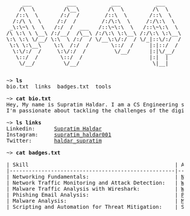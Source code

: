 <pre>
         ___           ___           ___           ___           ___           ___                       ___     
        /\  \         /\__\         /\  \         /\  \         /\  \         /\  \          ___        /\__\    
       /::\  \       /:/  /        /::\  \       /::\  \       /::\  \        \:\  \        /\  \      /::|  |   
      /:/\ \  \     /:/  /        /:/\:\  \     /:/\:\  \     /:/\:\  \        \:\  \       \:\  \    /:|:|  |   
     _\:\~\ \  \   /:/  /  ___   /::\~\:\  \   /::\~\:\  \   /::\~\:\  \       /::\  \      /::\__\  /:/|:|__|__ 
    /\ \:\ \ \__\ /:/__/  /\__\ /:/\:\ \:\__\ /:/\:\ \:\__\ /:/\:\ \:\__\     /:/\:\__\  __/:/\/__/ /:/ |::::\__\
    \:\ \:\ \/__/ \:\  \ /:/  / \/__\:\/:/  / \/_|::\/:/  / \/__\:\/:/  /    /:/  \/__/ /\/:/  /    \/__/~~/:/  /
     \:\ \:\__\    \:\  /:/  /       \::/  /     |:|::/  /       \::/  /    /:/  /      \::/__/           /:/  / 
      \:\/:/  /     \:\/:/  /         \/__/      |:|\/__/        /:/  /     \/__/        \:\__\          /:/  /  
       \::/  /       \::/  /                     |:|  |         /:/  /                    \/__/         /:/  /   
        \/__/         \/__/                       \|__|         \/__/                                   \/__/    
    </pre>
<pre>
    ~> <strong>ls</strong>
    bio.txt  links  badges.txt  tools

    ~> <strong>cat bio.txt</strong>
    Hey, My name is Supratim Haldar. I am a CS Engineering student. Currently pursuing my Btech degree from RKMGEC, Purulia, WB. I have a keen interest in cybersecurity.
    I'm passionate about tackling the challenges of the digital world, from ethical hacking to secure coding, and aiming to contribute to a safer cyber landscape.

    ~> <strong>ls links</strong>
    Linkedin:      <a rel=me href="https://www.linkedin.com/in/supratim-haldar/">Supratim Haldar</a>
    Instagram:     <a href="https://www.instagram.com/supratim_haldar001">supratim_haldar001</a>
    Twitter:       <a href="https://x.com/haldar_supratim">haldar_supratim</a>
    
    ~> <strong>cat badges.txt</strong>

    | Skill                                              | Associated Badge         
    |----------------------------------------------------|----------------------------
    | Networking Fundamentals:                           | <a href="https://app.letsdefend.io/my-rewards/detail/04d9628f-fc3a-4098-9420-6bdfa49c94c8">Network Cable</a>
    | Network Traffic Monitoring and Attack Detection:   | <a href="https://app.letsdefend.io/my-rewards/detail/6c4fb8fb-2c4a-4f83-9fca-d679c205b26e">Wireshark Expert</a>
    | Malware Traffic Analysis with Wireshark:           | <a href="https://app.letsdefend.io/my-rewards/detail/6c4fb8fb-2c4a-4f83-9fca-d679c205b26e">Wireshark Expert</a>
    | Phishing Email Analysis:                           | <a href="https://app.letsdefend.io/my-rewards/detail/326e9945-c1eb-4aa2-8d21-14f6f5311e4f">Phishing Expert</a>
    | Malware Analysis:                                  | <a href="https://app.letsdefend.io/my-rewards/detail/8582bbd4-962a-4543-9f0e-89987917b636">Malware Analyzer</a>
    | Scripting and Automation for Threat Mitigation:    | SOC Automation Lab 
</pre>
